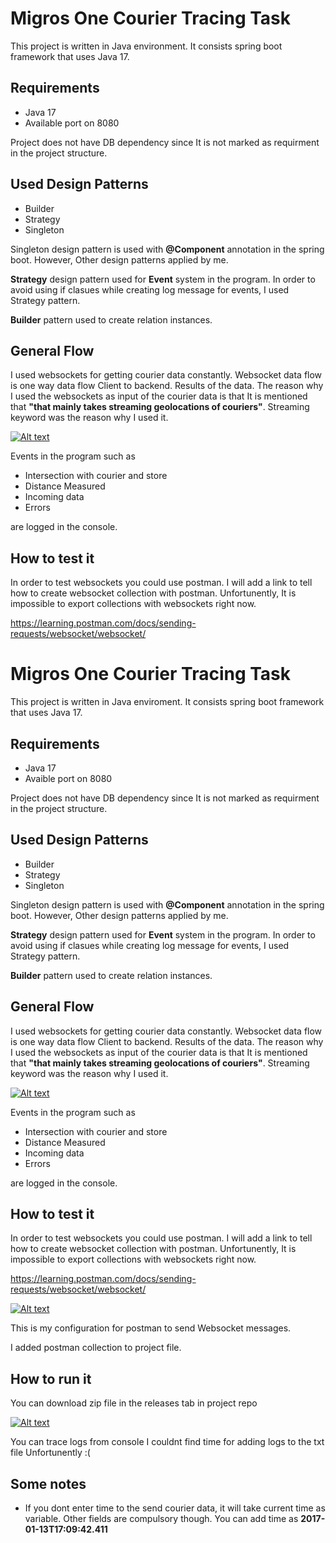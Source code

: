 
# Migros One Courier Tracing Task

This project is written in Java environment. It consists spring boot framework that uses Java 17.


## Requirements

* Java 17
* Available port on 8080

Project does not have DB dependency since It is not marked as requirment in the project structure.

## Used Design Patterns

* Builder
* Strategy
* Singleton

Singleton design pattern is used with **@Component** annotation in the spring boot. However, Other design patterns applied by me.

**Strategy** design pattern used for **Event** system in the program. In order to avoid using if clasues while creating log message for events, I used Strategy pattern.

**Builder** pattern used to create relation instances.

## General Flow

I used websockets for getting courier data constantly. Websocket data flow is one way data flow Client to backend. Results of the data. The reason why I used the websockets as input of the courier data is that It is mentioned that **"that mainly takes streaming geolocations of couriers"**. Streaming keyword was the reason why I used it.


[![Alt text](https://i.ibb.co/QkMpFYf/design-drawio.png)](https://digitalocean.com)

Events in the program such as

* Intersection with courier and store
* Distance Measured
* Incoming data
* Errors

are logged in the console.


## How to test it

In order to test websockets you could use postman. I will add a link to tell how to create websocket collection with postman. Unfortunently, It is impossible to export collections with websockets right now.

https://learning.postman.com/docs/sending-requests/websocket/websocket/






# Migros One Courier Tracing Task

This project is written in Java enviroment. It consists spring boot framework that uses Java 17.


## Requirements

* Java 17
* Avaible port on 8080

Project does not have DB dependency since It is not marked as requirment in the project structure.

## Used Design Patterns

* Builder
* Strategy
* Singleton

Singleton design pattern is used with **@Component** annotation in the spring boot. However, Other design patterns applied by me.

**Strategy** design pattern used for **Event** system in the program. In order to avoid using if clasues while creating log message for events, I used Strategy pattern.

**Builder** pattern used to create relation instances.

## General Flow

I used websockets for getting courier data constantly. Websocket data flow is one way data flow Client to backend. Results of the data. The reason why I used the websockets as input of the courier data is that It is mentioned that **"that mainly takes streaming geolocations of couriers"**. Streaming keyword was the reason why I used it.


[![Alt text](https://i.ibb.co/QkMpFYf/design-drawio.png)](https://i.ibb.co/QkMpFYf/design-drawio.png)

Events in the program such as

* Intersection with courier and store
* Distance Measured
* Incoming data
* Errors

are logged in the console.


## How to test it

In order to test websockets you could use postman. I will add a link to tell how to create websocket collection with postman. Unfortunently, It is impossible to export collections with websockets right now.

https://learning.postman.com/docs/sending-requests/websocket/websocket/


[![Alt text](https://i.ibb.co/309J1X7/image.png)](https://i.ibb.co/309J1X7/image.png)


This is my configuration for postman to send Websocket messages.

I added postman collection to project file.

## How to run it

You can download zip file in the releases tab in project repo

[![Alt text](https://i.ibb.co/mSYkQW1/image.png)](https://i.ibb.co/mSYkQW1/image.png)

You can trace logs from console I couldnt find time for adding logs to the txt file Unfortunently :(


## Some notes

* If you dont enter time to the send courier data, it will take current time as variable. Other fields are compulsory though. You can add time as **2017-01-13T17:09:42.411**


